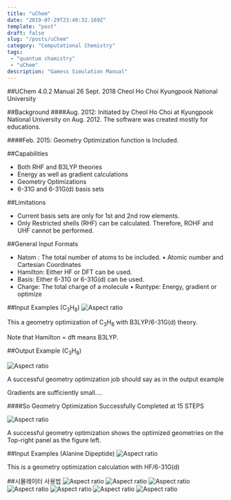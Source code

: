 ```yaml
---
title: "uChem"
date: "2019-07-29T23:40:32.169Z"
template: "post"
draft: false
slug: "/posts/uChem"
category: "Computational Chemistry"
tags: 
 - "quantum chamistry"
 - "uChem"
description: "Gamess Simulation Manual"
---
```

##UChem 4.0.2 Manual
26 Sept. 2018
Cheol Ho Choi Kyungpook National University

##Background
####Aug. 2012: 
Initiated by Cheol Ho Choi at Kyungpook National University on Aug. 2012. The software was created mostly for educations.

####Feb. 2015: 
Geometry Optimization function is Included.

##Capabilities
- Both RHF and B3LYP theories
- Energy as well as gradient calculations 
- Geometry Optimizations
- 6-31G and 6-31G(d) basis sets

##Limitations
- Current basis sets are only for 1st and 2nd row elements.
- Only Restricted shells (RHF) can be calculated. Therefore, ROHF and UHF cannot be performed.

##General Input Formats
- Natom : The total number of atoms to be included. • Atomic number and Cartesian Coordinates
- Hamilton: Either HF or DFT can be used.
- Basis: Either 6-31G or 6-31G(d) can be used.
- Charge: The total charge of a molecule • Runtype: Energy, gradient or optimize

##Input Examples ($\mathrm{C}_{3} \mathrm{H}_{8}$)
![Aspect ratio](/media/POST/00006/0.jpg)

This a geometry optimization of $\mathrm{C}_{3} \mathrm{H}_{8}$ with B3LYP/6-31G(d) theory.

Note that Hamilton = dft means B3LYP.

##Output Example ($\mathrm{C}_{3} \mathrm{H}_{8}$)

![Aspect ratio](/media/POST/00006/1.jpg)

A successful geometry optimization job should say as in the output example

Gradients are sufficiently small....

####So Geometry Optimization Successfully Completed at 15 STEPS

![Aspect ratio](/media/POST/00006/2.jpg)

A successful geometry optimization shows the optimized geometries on the Top-right panel as the figure left.

##Input Examples (Alanine Dipeptide)
![Aspect ratio](/media/POST/00006/3.jpg)

This is a geometry optimization calculation with HF/6-31G(d)

##시뮬레이터 사용법
![Aspect ratio](/media/POST/00006/4.jpg)
![Aspect ratio](/media/POST/00006/5.jpg)
![Aspect ratio](/media/POST/00006/6.jpg)
![Aspect ratio](/media/POST/00006/7.jpg)
![Aspect ratio](/media/POST/00006/8.jpg)
![Aspect ratio](/media/POST/00006/9.jpg)
![Aspect ratio](/media/POST/00006/10.jpg)








